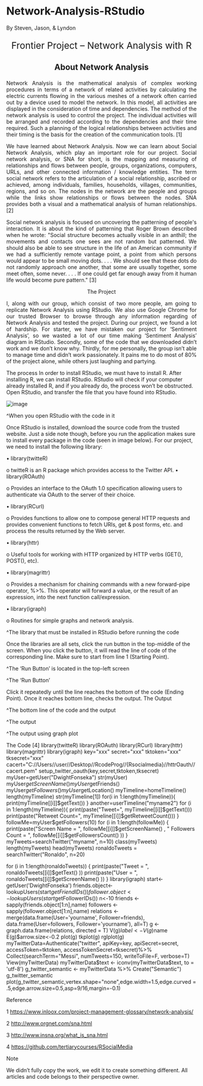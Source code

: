 # Network-Analysis-RStudio
By Steven, Jason, &amp; Lyndon

<big>
	<big>
		<big>
			<p align="center">
				Frontier Project – Network Analysis with R
			</p>
		</big>
	</big>
</big>	
<h2>
<p align="center">
About Network Analysis
</p>
</h2>
	
<p align="justify">
Network Analysis is the mathematical analysis of complex working procedures in terms of a network of related activities by calculating the electric currents flowing in the various meshes of a network often carried out by a device used to model the network. In this model, all activities are displayed in the consideration of time and dependencies. The method of the network analysis is used to control the project. The individual activities will be arranged and recorded according to the dependencies and their time required. Such a planning of the logical relationships between activities and their timing is the basis for the creation of the communication tools. [1]

<p align="justify">
We have learned about Network Analysis. Now we can learn about Social Network Analysis, which play an important role for our project. Social network analysis, or SNA for short, is the mapping and measuring of relationships and flows between people, groups, organizations, computers, URLs, and other connected information / knowledge entities. The term social network refers to the articulation of a social relationship, ascribed or achieved, among individuals, families, households, villages, communities, regions, and so on. The nodes in the network are the people and groups while the links show relationships or flows between the nodes. SNA provides both a visual and a mathematical analysis of human relationships. [2]

<p align="justify">
Social network analysis is focused on uncovering the patterning of people's interaction. It is about the kind of patterning that Roger Brown described when he wrote: "Social structure becomes actually visible in an anthill; the movements and contacts one sees are not random but patterned. We should also be able to see structure in the life of an American community if we had a sufficiently remote vantage point, a point from which persons would appear to be small moving dots. . . . We should see that these dots do not randomly approach one another, that some are usually together, some meet often, some never. . . . If one could get far enough away from it human life would become pure pattern." [3]

<p align="center">
The Project

<p align="justify">
I, along with our group, which consist of two more people, am going to replicate Network Analysis using RStudio. We also use Google Chrome for our trusted Browser to browse through any information regarding of Network Analysis and tested the project. During our project, we found a lot of hardship. For starter, we have mistaken our project for ‘Sentiment Analysis’, so we wasted a lot of our time making ‘Sentiment Analysis’ diagram in RStudio. Secondly, some of the code that we downloaded didn’t work and we don’t know why. Thirdly, for me personally, the group isn’t able to manage time and didn’t work passionately. It pains me to do most of 80% of the project alone, while others just laughing and partying.

The process
In order to install RStudio, we must have to install R. After installing R, we can install RStudio. RStudio will check if your computer already installed R, and if you already do, the process won’t be obstructed. Open RStudio, and transfer the file that you have found into RStudio.
 
 ![image](https://user-images.githubusercontent.com/25146223/42857852-e9e28e10-8a75-11e8-9c7a-ac9442d15f1f.png)
 
^When you open RStudio with the code in it

Once RStudio is installed, download the source code from the trusted website. Just a side note though, before you run the application makes sure to install every package in the code (seen in image below). For our project, we need to install the following library:

•	library(twitteR)

o	twitteR is an R package which provides access to the Twitter API.
•	library(ROAuth)

o	Provides an interface to the OAuth 1.0 specification allowing users to authenticate via OAuth to the server of their choice.

•	library(RCurl)

o	Provides functions to allow one to compose general HTTP requests and provides convenient functions to fetch URIs, get & post forms, etc. and process the results returned by the Web server.

•	library(httr)

o	Useful tools for working with HTTP organized by HTTP verbs (GET(), POST(), etc).

•	library(magrittr)

o	Provides a mechanism for chaining commands with a new forward-pipe operator, %>%. This operator will forward a value, or the result of an expression, into the next function call/expression.

•	library(igraph)

o	Routines for simple graphs and network analysis.
 
^The library that must be installed in RStudio before running the code

Once the libraries are all sets, click the run button in the top-middle of the screen. When you click the button, it will read the line of code of the corresponding line. Make sure to start from line 1 (Starting Point).
 
^The ‘Run Button’ is located in the top-left screen
 
^The ‘Run Button’

Click it repeatedly until the line reaches the bottom of the code (Ending Point). Once it reaches bottom line, checks the output.
The Output
 
^The bottom line of the code and the output
 
^The output
 
^The output using graph plot

The Code [4]
library(twitteR)
library(ROAuth)
library(RCurl)
library(httr)
library(magrittr)
library(igraph)
key="xxx"
secret="xxx"
tktoken="xxx"
tksecret="xxx"
cacert="C://Users//user//Desktop//RcodeProg//{Rsocialmedia}//httrOauth//cacert.pem"
setup_twitter_oauth(key,secret,tktoken,tksecret)
myUser=getUser("DwightFonseka")
str(myUser)
myUser$getScreenName()
myUser$getFriends() 
myUser$getFollowers()
myUser$getLocation()
myTimeline=homeTimeline()
length(myTimeline)
str(myTimeline[1])
for(i in 1:length(myTimeline)){
  print(myTimeline[[i]]$getText())
}
another=userTimeline("myname2")
for (i in 1:length(myTimeline)){
  print(paste("Tweet=", myTimeline[[i]]$getText()))
  print(paste("Retweet Count=", myTimeline[[i]]$getRetweetCount()))
}
followMe=myUser$getFollowers(10)
for (i in 1:length(followMe)) {
  print(paste("Screen Name = ", followMe[[i]]$getScreenName() ,
              " Followers Count = ",  
              followMe[[i]]$getFollowersCount() ))
}
myTweets=searchTwitter("myname", n=10) 
class(myTweets)
length(myTweets)
head(myTweets)
ronaldoTweets = searchTwitter("Ronaldo", n=20)

for (i in 1:length(ronaldoTweets)) {
  print(paste("Tweet = ", ronaldoTweets[[i]]$getText()  ))
  print(paste("User = ",  ronaldoTweets[[i]]$getScreenName() ))
}
library(igraph)
start<-getUser('DwightFonseka') 
friends.object<-lookupUsers(start$getFriendIDs())
follower.object<-lookupUsers(start$getFollowerIDs())
n<-10 
friends <- sapply(friends.object[1:n],name)
followers <- sapply(follower.object[1:n],name)
relations <- merge(data.frame(User='yourname', Follower=friends), 
                   data.frame(User=followers, Follower='yourname'), all=T)
g <- graph.data.frame(relations, directed = T)
V(g)$label <- V(g)$name
E(g)$arrow.size<-0.2
plot(g)
tkplot(g)
rglplot(g)
myTwitterData=Authenticate("twitter", apiKey=key,
                            apiSecret=secret,
			                      accessToken=tktoken,
                            accessTokenSecret=tksecret)%>%
Collect(searchTerm="Messi", numTweets=150, writeToFile=F, verbose=T)
View(myTwitterData)
myTwitterData$text <- iconv(myTwitterData$text, to = 'utf-8')
g_twitter_semantic <- myTwitterData %>% Create("Semantic")
g_twitter_semantic 
plot(g_twitter_semantic,vertex.shape="none",edge.width=1.5,edge.curved = .5,edge.arrow.size=0.5,asp=9/16,margin=-0.1)

Reference

1 https://www.inloox.com/project-management-glossary/network-analysis/

2 http://www.orgnet.com/sna.html

3 http://www.insna.org/what_is_sna.html

4 https://github.com/tertiarycourses/RSocialMedia

Note

We didn’t fully copy the work, we edit it to create something different. All articles and code belongs to their perspective owner.

